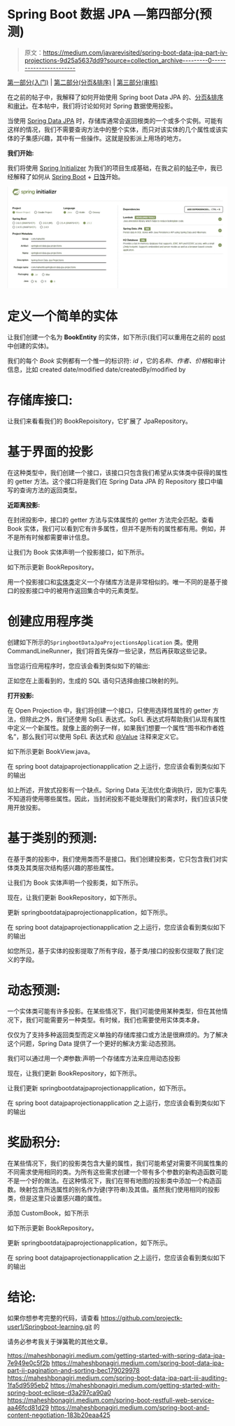 # Spring Boot 数据 JPA —第四部分(预测)

> 原文：<https://medium.com/javarevisited/spring-boot-data-jpa-part-iv-projections-9d25a5637dd9?source=collection_archive---------0----------------------->

[第一部分(入门)](https://maheshbonagiri.medium.com/getting-started-with-spring-data-jpa-7e949e0c5f2b) | [第二部分(分页&排序)](https://maheshbonagiri.medium.com/spring-boot-data-jpa-part-ii-pagination-and-sorting-bec179029978) | [第三部分(审核)](https://maheshbonagiri.medium.com/spring-boot-data-jpa-part-iii-auditing-1fa5d9595eb2)

在之前的帖子中，我解释了如何开始使用 Spring boot Data JPA 的、[分页&排序](https://maheshbonagiri.medium.com/spring-boot-data-jpa-part-ii-pagination-and-sorting-bec179029978)和[审计](https://maheshbonagiri.medium.com/spring-boot-data-jpa-part-iii-auditing-1fa5d9595eb2)。在本帖中，我们将讨论如何对 Spring 数据使用投影。

当使用 [Spring Data JPA](https://javarevisited.blogspot.com/2021/08/top-5-spring-data-jpa-courses-for-java.html) 时，存储库通常会返回根类的一个或多个实例。可能有这样的情况，我们不需要查询方法中的整个实体，而只对该实体的几个属性或该实体的子集感兴趣，其中有一些操作。这就是投影派上用场的地方。

**我们开始:**

我们将使用 [Spring Initializer](https://start.spring.io/) 为我们的项目生成基础，在我之前的[帖子](https://maheshbonagiri.medium.com/getting-started-with-spring-boot-eclipse-d3a297ca90a0)中，我已经解释了如何从 [Spring Boot](/javarevisited/top-10-courses-to-learn-spring-boot-in-2020-best-of-lot-6ffce88a1b6e?source=---------39------------------) + [日蚀](/javarevisited/6-free-best-eclipse-ide-courses-for-java-programmers-1229ee9e5d87)开始。

[![](img/61e88ccc05d235b8ddd7335b95cddd2d.png)](https://www.java67.com/2017/11/top-5-free-core-spring-mvc-courses-learn-online.html)

# 定义一个简单的实体

让我们创建一个名为 **BookEntity** 的实体，如下所示(我们可以重用在之前的 [post](https://maheshbonagiri.medium.com/spring-boot-data-jpa-part-iii-auditing-1fa5d9595eb2) 中创建的实体)。

我们的每个 *Book* 实例都有一个惟一的标识符: *id* ，它的*名称、作者、价格*和审计信息，比如 created date/modified date/createdBy/modified by

# 存储库接口:

让我们来看看我们的 BookRepoisitory，它扩展了 JpaRepository。

# 基于界面的投影

在这种类型中，我们创建一个接口，该接口只包含我们希望从实体类中获得的属性的 getter 方法。这个接口将是我们在 Spring Data JPA 的 Repository 接口中编写的查询方法的返回类型。

**近距离投影:**

在封闭投影中，接口的 getter 方法与实体属性的 getter 方法完全匹配。查看 Book 实体，我们可以看到它有许多属性，但并不是所有的属性都有用。例如，并不是所有时候都需要审计信息。

让我们为 Book 实体声明一个投影接口，如下所示。

如下所示更新 BookRepository。

用一个投影接口和[实体类](https://javarevisited.blogspot.com/2016/01/why-jpa-entity-or-hibernate-persistence-should-not-be-final-in-java.html#axzz5SmuS0lnR)定义一个存储库方法是非常相似的。唯一不同的是基于接口的投影接口中的被用作返回集合中的元素类型。

# 创建应用程序类

创建如下所示的`SpringbootDataJpaProjectionsApplication` 类。使用 CommandLineRunner，我们将首先保存一些记录，然后再获取这些记录。

当您运行应用程序时，您应该会看到类似如下的输出:

正如您在上面看到的，生成的 SQL 语句只选择由接口映射的列。

**打开投影:**

在 Open Projection 中，我们将创建一个接口，只使用选择性属性的 getter 方法，但除此之外，我们还使用 SpEL 表达式。SpEL 表达式将帮助我们从现有属性中定义一个新属性。就像上面的例子一样，如果我们想要一个属性“图书和作者姓名”，那么我们可以使用 SpEL 表达式和 [@Value](http://twitter.com/Value) 注释来定义它。

如下所示更新 BookView.java。

在 spring boot datajpaprojectionapplication 之上运行，您应该会看到类似如下的输出

如上所述，开放式投影有一个缺点。Spring Data 无法优化查询执行，因为它事先不知道将使用哪些属性。因此，当封闭投影不能处理我们的需求时，我们应该只使用开放投影。

# 基于类别的预测:

在基于类的投影中，我们使用类而不是接口。我们创建投影类，它只包含我们对实体类及其类层次结构感兴趣的那些属性。

让我们为 Book 实体声明一个投影类，如下所示。

现在，让我们更新 BookRepository，如下所示。

更新 springbootdatajpaprojectionapplication，如下所示。

在 spring boot datajpaprojectionapplication 之上运行，您应该会看到类似如下的输出

如您所见，基于实体的投影提取了所有字段，基于类/接口的投影仅提取了我们定义的字段。

# 动态预测:

一个实体类可能有许多投影。在某些情况下，我们可能使用某种类型，但在其他情况下，我们可能需要另一种类型。有时候，我们也需要使用实体类本身。

仅仅为了支持多种返回类型而定义单独的存储库接口或方法是很麻烦的。为了解决这个问题，Spring Data 提供了一个更好的解决方案:动态预测。

我们可以通过用一个*类*参数:声明一个存储库方法来应用动态投影

现在，让我们更新 BookRepository，如下所示。

让我们更新 springbootdatajpaprojectionapplication，如下所示。

在 spring boot datajpaprojectionapplication 之上运行，您应该会看到类似如下的输出

# 奖励积分:

在某些情况下，我们的投影类包含大量的属性，我们可能希望对需要不同属性集的不同需求使用相同的类。为所有这些需求创建一个带有多个参数的新构造函数可能不是一个好的做法。在这种情况下，我们在带有地图的投影类中添加一个构造函数。映射包含所选属性的别名作为键(字符串)及其值。虽然我们使用相同的投影类，但是这里只设置感兴趣的属性。

添加 CustomBook，如下所示

如下所示更新 BookRepository。

更新 springbootdatajpaprojectionapplication，如下所示。

在 spring boot datajpaprojectionapplication 之上运行，您应该会看到类似如下的输出

# 结论:

如果你想参考完整的代码，请查看 https://github.com/projectk-user1/Springboot-learning.git 的

请务必参考我关于弹簧靴的其他文章。

<https://maheshbonagiri.medium.com/getting-started-with-spring-data-jpa-7e949e0c5f2b>  <https://maheshbonagiri.medium.com/spring-boot-data-jpa-part-ii-pagination-and-sorting-bec179029978>  <https://maheshbonagiri.medium.com/spring-boot-data-jpa-part-iii-auditing-1fa5d9595eb2>  <https://maheshbonagiri.medium.com/getting-started-with-spring-boot-eclipse-d3a297ca90a0>  <https://maheshbonagiri.medium.com/spring-boot-restfull-web-service-aa46fcd81d29>  <https://maheshbonagiri.medium.com/spring-boot-and-content-negotiation-183b20eaa425> 
